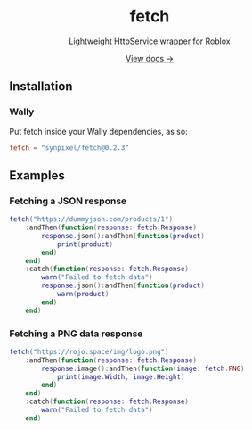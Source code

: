 <div align="center">
  <h1>fetch</h1>
  <p>Lightweight HttpService wrapper for Roblox</p>
  <a href="https://synpixel.github.io/rbx-fetch/">View docs →</a>
</div>

## Installation

### Wally

Put fetch inside your Wally dependencies, as so:

```toml
fetch = "synpixel/fetch@0.2.3"
```

## Examples

### Fetching a JSON response

```lua
fetch("https://dummyjson.com/products/1")
	:andThen(function(response: fetch.Response)
		response.json():andThen(function(product)
			print(product)
		end)
	end)
	:catch(function(response: fetch.Response)
		warn("Failed to fetch data")
		response.json():andThen(function(product)
			warn(product)
		end)
	end)
```

### Fetching a PNG data response

```lua
fetch("https://rojo.space/img/logo.png")
    :andThen(function(response: fetch.Response)
        response.image():andThen(function(image: fetch.PNG)
            print(image.Width, image.Height)
        end)
    end)
    :catch(function(response: fetch.Response)
        warn("Failed to fetch data")
    end)
```
